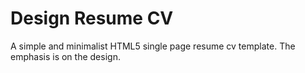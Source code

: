 # Design Resume CV

A simple and minimalist HTML5 single page resume cv template. The emphasis is on the design.
